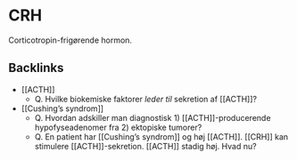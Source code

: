 # CRH
Corticotropin-frigørende hormon.

## Backlinks
* [[ACTH]]
	* Q. Hvilke biokemiske faktorer *leder til* sekretion af [[ACTH]]? 
* [[Cushing’s syndrom]]
	* Q. Hvordan adskiller man diagnostisk 1) [[ACTH]]-producerende hypofyseadenomer fra 2) ektopiske tumorer?
	* Q. En patient har [[Cushing’s syndrom]] og høj [[ACTH]]. [[CRH]] kan stimulere [[ACTH]]-sekretion. [[ACTH]] stadig høj. Hvad nu?

<!-- #anki/tag/med/Endocrinology #anki/deck/Medicine -->

<!-- {BearID:F30BFE02-382F-4B5D-A7E4-B13CAFBCAD23-966-00001617D02848F2} -->
